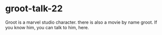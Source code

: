 # groot-talk-22
Groot is a marvel studio character. there is also a movie by name groot. If you know him, you can talk to him, here.
